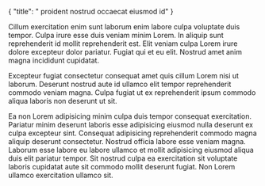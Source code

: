 {
  "title": " proident nostrud occaecat eiusmod id"
}

Cillum exercitation enim sunt laborum enim labore culpa voluptate duis tempor. Culpa irure esse duis veniam minim Lorem. In aliquip sunt reprehenderit id mollit reprehenderit est. Elit veniam culpa Lorem irure dolore excepteur dolor pariatur. Fugiat qui et eu elit. Nostrud amet anim magna incididunt cupidatat.

Excepteur fugiat consectetur consequat amet quis cillum Lorem nisi ut laborum. Deserunt nostrud aute id ullamco elit tempor reprehenderit commodo veniam magna. Culpa fugiat ut ex reprehenderit ipsum commodo aliqua laboris non deserunt ut sit.

Ea non Lorem adipisicing minim culpa duis tempor consequat exercitation. Pariatur minim deserunt laboris esse adipisicing eiusmod nulla deserunt ex culpa excepteur sint. Consequat adipisicing reprehenderit commodo magna aliquip deserunt consectetur. Nostrud officia labore esse veniam magna. Laborum esse labore eu labore ullamco et mollit adipisicing eiusmod aliqua duis elit pariatur tempor. Sit nostrud culpa ea exercitation sit voluptate laboris cupidatat aute sit commodo mollit deserunt fugiat. Non Lorem ullamco exercitation ullamco sit.